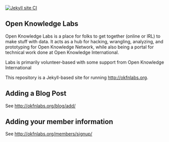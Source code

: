 [![Jekyll site CI](https://github.com/okfn/okfn.github.com/actions/workflows/jekyll.yml/badge.svg)](https://github.com/okfn/okfn.github.com/actions/workflows/jekyll.yml)

## Open Knowledge Labs

Open Knowledge Labs is a place for folks to get together (online or IRL) to make stuff with data.  It acts as a hub for hacking, wrangling, analyzing, and prototyping for Open Knowledge Network, while also being a portal for technical work done at Open Knowledge International.

Labs is primarily volunteer-based with some support from Open Knowledge International

This repository is a Jekyll-based site for running <http://okfnlabs.org>.

## Adding a Blog Post

See <http://okfnlabs.org/blog/add/>

## Adding your member information

See <http://okfnlabs.org/members/signup/>

